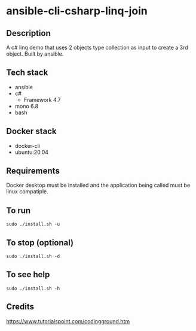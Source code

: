 # ansible-cli-csharp-linq-join

## Description
A c# linq demo that uses 2 objects
type collection as input to create a
3rd object.
Built by ansible.

## Tech stack
- ansible
- c#
  - Framework 4.7
- mono 6.8
- bash

## Docker stack
- docker-cli
- ubuntu:20.04

## Requirements
Docker desktop must be installed and the application
being called must be linux compatiple.

## To run
`sudo ./install.sh -u`

## To stop (optional)
`sudo ./install.sh -d`

## To see help
`sudo ./install.sh -h`

## Credits
https://www.tutorialspoint.com/codingground.htm
